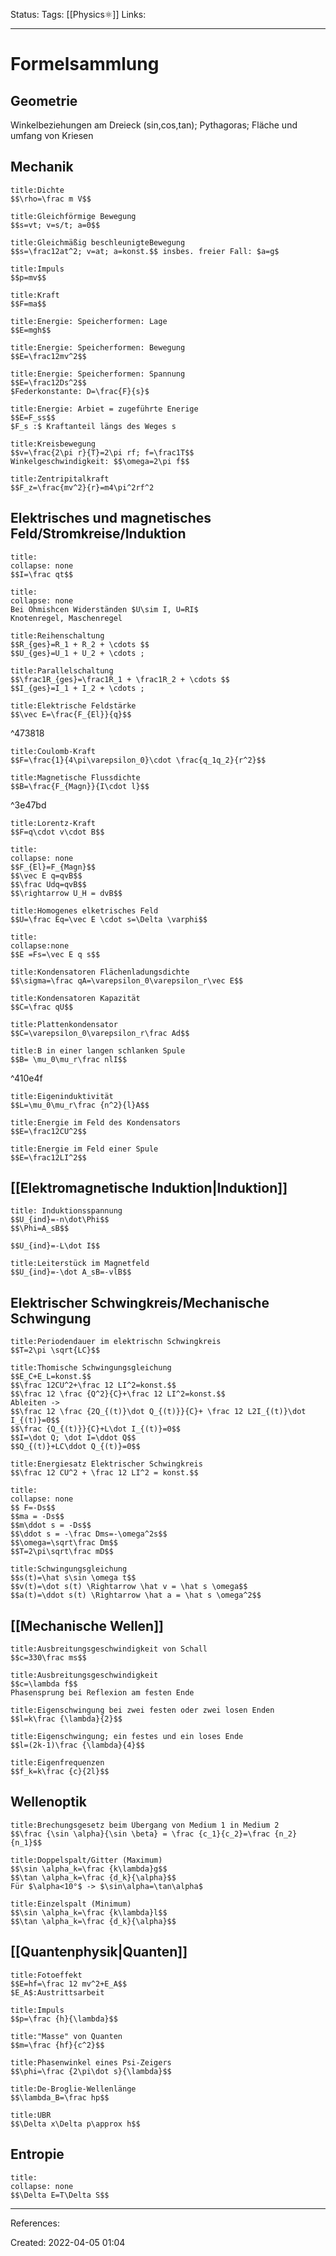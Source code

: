 Status: 
Tags: [[Physics⚛]]
Links:
___
# Formelsammlung
## __Geometrie__ 
Winkelbeziehungen am Dreieck (sin,cos,tan); Pythagoras; Fläche und umfang von Kriesen
## __Mechanik__
```ad-Formula
title:Dichte
$$\rho=\frac m V$$
```
```ad-Formula
title:Gleichförmige Bewegung
$$s=vt; v=s/t; a=0$$ 
```
```ad-Formula
title:Gleichmäßig beschleunigteBewegung
$$s=\frac12at^2; v=at; a=konst.$$ insbes. freier Fall: $a=g$
```
```ad-Formula
title:Impuls
$$p=mv$$ 
```
```ad-Formula
title:Kraft
$$F=ma$$ 
```
```ad-Formula
title:Energie: Speicherformen: Lage
$$E=mgh$$ 
```
```ad-Formula
title:Energie: Speicherformen: Bewegung
$$E=\frac12mv^2$$
```
```ad-Formula
title:Energie: Speicherformen: Spannung
$$E=\frac12Ds^2$$
$Federkonstante: D=\frac{F}{s}$
```
```ad-Formula
title:Energie: Arbiet = zugeführte Enerige
$$E=F_ss$$
$F_s :$ Kraftanteil längs des Weges s
```
```ad-Formula
title:Kreisbewegung
$$v=\frac{2\pi r}{T}=2\pi rf; f=\frac1T$$
Winkelgeschwindigkeit: $$\omega=2\pi f$$
```
```ad-Formula
title:Zentripitalkraft
$$F_z=\frac{mv^2}{r}=m4\pi^2rf^2
```
## __Elektrisches und magnetisches Feld/Stromkreise/Induktion__
```ad-Formula
title:
collapse: none
$$I=\frac qt$$
```
```ad-Formula
title:
collapse: none
Bei Ohmishcen Widerständen $U\sim I, U=RI$
Knotenregel, Maschenregel
```
```ad-Formula
title:Reihenschaltung
$$R_{ges}=R_1 + R_2 + \cdots $$
$$U_{ges}=U_1 + U_2 + \cdots ;
```
```ad-Formula
title:Parallelschaltung
$$\frac1R_{ges}=\frac1R_1 + \frac1R_2 + \cdots $$
$$I_{ges}=I_1 + I_2 + \cdots ;
```
```ad-Formula
title:Elektrische Feldstärke
$$\vec E=\frac{F_{El}}{q}$$
```

^473818

```ad-Formula
title:Coulomb-Kraft
$$F=\frac{1}{4\pi\varepsilon_0}\cdot \frac{q_1q_2}{r^2}$$
```
```ad-Formula
title:Magnetische Flussdichte
$$B=\frac{F_{Magn}}{I\cdot l}$$
```

^3e47bd

```ad-Formula
title:Lorentz-Kraft
$$F=q\cdot v\cdot B$$
```
```ad-Formula
title:
collapse: none
$$F_{El}=F_{Magn}$$
$$\vec E q=qvB$$
$$\frac Udq=qvB$$
$$\rightarrow U_H = dvB$$
```
```ad-Formula
title:Homogenes elketrisches Feld
$$U=\frac Eq=\vec E \cdot s=\Delta \varphi$$
```
```ad-Formula
title:
collapse:none
$$E =Fs=\vec E q s$$
```
```ad-Formula
title:Kondensatoren Flächenladungsdichte
$$\sigma=\frac qA=\varepsilon_0\varepsilon_r\vec E$$
```
```ad-Formula
title:Kondensatoren Kapazität
$$C=\frac qU$$
```
```ad-Formula
title:Plattenkondensator
$$C=\varepsilon_0\varepsilon_r\frac Ad$$
```
```ad-Formula
title:B in einer langen schlanken Spule
$$B= \mu_0\mu_r\frac nlI$$
```

^410e4f

```ad-Formula
title:Eigeninduktivität
$$L=\mu_0\mu_r\frac {n^2}{l}A$$
```
```ad-Formula
title:Energie im Feld des Kondensators
$$E=\frac12CU^2$$
```
```ad-Formula
title:Energie im Feld einer Spule
$$E=\frac12LI^2$$
```
## [[Elektromagnetische Induktion|Induktion]]
```ad-Formula
title: Induktionsspannung
$$U_{ind}=-n\dot\Phi$$
$$\Phi=A_sB$$

$$U_{ind}=-L\dot I$$

```
```ad-Formula
title:Leiterstück im Magnetfeld
$$U_{ind}=-\dot A_sB=-vlB$$
```
## Elektrischer Schwingkreis/Mechanische Schwingung
```ad-Formula
title:Periodendauer im elektrischn Schwingkreis
$$T=2\pi \sqrt{LC}$$
```
```ad-Formula
title:Thomische Schwingungsgleichung
$$E_C+E_L=konst.$$
$$\frac 12CU^2+\frac 12 LI^2=konst.$$
$$\frac 12 \frac {Q^2}{C}+\frac 12 LI^2=konst.$$
Ableiten ->
$$\frac 12 \frac {2Q_{(t)}\dot Q_{(t)}}{C}+ \frac 12 L2I_{(t)}\dot I_{(t)}=0$$
$$\frac {Q_{(t)}}{C}+L\dot I_{(t)}=0$$
$$I=\dot Q; \dot I=\ddot Q$$
$$Q_{(t)}+LC\ddot Q_{(t)}=0$$
```
```ad-Formula
title:Energiesatz Elektrischer Schwingkreis
$$\frac 12 CU^2 + \frac 12 LI^2 = konst.$$
```
```ad-Formula
title:
collapse: none
$$ F=-Ds$$
$$ma = -Ds$$
$$m\ddot s = -Ds$$
$$\ddot s = -\frac Dms=-\omega^2s$$
$$\omega=\sqrt\frac Dm$$
$$T=2\pi\sqrt\frac mD$$
```
```ad-Formula
title:Schwingungsgleichung
$$s(t)=\hat s\sin \omega t$$
$$v(t)=\dot s(t) \Rightarrow \hat v = \hat s \omega$$
$$a(t)=\ddot s(t) \Rightarrow \hat a = \hat s \omega^2$$
```
## [[Mechanische Wellen]]
```ad-Formula
title:Ausbreitungsgeschwindigkeit von Schall
$$c=330\frac ms$$
```
```ad-Formula
title:Ausbreitungsgeschwindigkeit
$$c=\lambda f$$
Phasensprung bei Reflexion am festen Ende
```
```ad-Formula
title:Eigenschwingung bei zwei festen oder zwei losen Enden
$$l=k\frac {\lambda}{2}$$
```
```ad-Formula
title:Eigenschwingung; ein festes und ein loses Ende
$$l=(2k-1)\frac {\lambda}{4}$$
```
```ad-Formula
title:Eigenfrequenzen
$$f_k=k\frac {c}{2l}$$
```
## Wellenoptik
```ad-Formula
title:Brechungsgesetz beim Übergang von Medium 1 in Medium 2
$$\frac {\sin \alpha}{\sin \beta} = \frac {c_1}{c_2}=\frac {n_2}{n_1}$$
```
```ad-Formula
title:Doppelspalt/Gitter (Maximum)
$$\sin \alpha_k=\frac {k\lambda}g$$
$$\tan \alpha_k=\frac {d_k}{\alpha}$$
Für $\alpha<10°$ -> $\sin\alpha=\tan\alpha$
```
```ad-Formula
title:Einzelspalt (Minimum)
$$\sin \alpha_k=\frac {k\lambda}l$$
$$\tan \alpha_k=\frac {d_k}{\alpha}$$
```
## [[Quantenphysik|Quanten]]
```ad-Formula
title:Fotoeffekt
$$E=hf=\frac 12 mv^2+E_A$$
$E_A$:Austrittsarbeit
```
```ad-Formula
title:Impuls
$$p=\frac {h}{\lambda}$$
```
```ad-Formula
title:"Masse" von Quanten
$$m=\frac {hf}{c^2}$$
```
```ad-Formula
title:Phasenwinkel eines Psi-Zeigers
$$\phi=\frac {2\pi\dot s}{\lambda}$$
```
```ad-Formula
title:De-Broglie-Wellenlänge
$$\lambda_B=\frac hp$$
```
```ad-Formula
title:UBR
$$\Delta x\Delta p\approx h$$
```
## Entropie
```ad-Formula
title:
collapse: none
$$\Delta E=T\Delta S$$
```
___
References:

Created: 2022-04-05 01:04